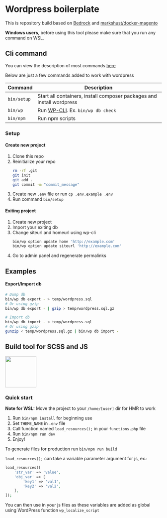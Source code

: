 # Wordpress boilerplate
This is repository build based on [Bedrock](https://roots.io/bedrock/) and [markshust/docker-magento](https://github.com/markshust/docker-magento)

**Windows users**, before using this tool please make sure that you run any command on WSL.

## Cli command
You can view the description of most commands [here](https://github.com/markshust/docker-magento/blob/master/README.md#custom-cli-commands)

Below are just a few commands added to work with wordpress

| Command     | Description                                                                        |
|-------------|------------------------------------------------------------------------------------|
| `bin/setup` | Start all containers, install composer packages and install wordpress              |
| `bin/wp`    | Run [WP-CLI](https://developer.wordpress.org/cli/commands/). Ex. `bin/wp db check` |
| `bin/npm`   | Run npm scripts                                                                    |

### Setup
#### Create new project
1. Clone this repo
2. Reinitialize your repo 
    ```Bash 
    rm -rf .git
    git init
    git add .
    git commit -m "commit_message"
    ```
2. Create new `.env` file or run `cp .env.example .env`
3. Run command `bin/setup`

#### Exiting project
1. Create new project
2. Import your exiting db
3. Change siteurl and homeurl using wp-cli
    ```Bash
    bin/wp option update home 'http://example.com'
    bin/wp option update siteurl 'http://example.com'
    ```
4. Go to admin panel and regenerate permalinks

## Examples
#### Export/Import db
```Bash
# Dump db
bin/wp db export - > temp/wordpress.sql
# Or using gzip
bin/wp db export - | gzip > temp/wordpress.sql.gz

# Import db
bin/wp db import - < temp/wordpress.sql
# Or using gzip
gunzip < temp/wordpress.sql.gz | bin/wp db import -
```

## Build tool for SCSS and JS
[<img src="https://cdn.roots.io/app/uploads/logo-bud.svg" width=100 />](https://bud.js.org/)

### Quick start
**Note for WSL:** Move the project to your `/home/[user]` dir for HMR to work

1. Run `bin/npm install` for beginning use
2. Set `THEME_NAME` in `.env` file
3. Call function named `load_resources();` in your `functions.php` file
4. Run `bin/npm run dev`
5. Enjoy!

To generate files for production run `bin/npm run build`

`load_resources();` can take a variable parameter argument for js, ex.:
```php
load_resources([
    'str_var' => 'value',
    'obj_var' => [
        'key1' => 'val1',
        'key2' => 'val2',
    ],
]);
```
You can then use in your js files as these variables are added as global using WordPress function `wp_localize_script`
